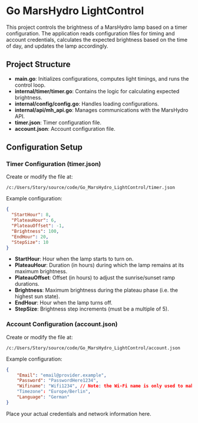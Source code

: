 # Go MarsHydro LightControl

This project controls the brightness of a MarsHydro lamp based on a timer configuration. The application reads configuration files for timing and account credentials, calculates the expected brightness based on the time of day, and updates the lamp accordingly.

## Project Structure
- **main.go**: Initializes configurations, computes light timings, and runs the control loop.
- **internal/timer/timer.go**: Contains the logic for calculating expected brightness.
- **internal/config/config.go**: Handles loading configurations.
- **internal/api/mh_api.go**: Manages communications with the MarsHydro API.
- **timer.json**: Timer configuration file.
- **account.json**: Account configuration file.

## Configuration Setup

### Timer Configuration (timer.json)
Create or modify the file at:
```
/c:/Users/Story/source/code/Go_MarsHydro_LightControl/timer.json
```
Example configuration:
```json
{
  "StartHour": 8,
  "PlateauHour": 6,
  "PlateauOffset": -1,
  "Brightness": 100,
  "EndHour": 20,
  "StepSize": 10
}
```
- **StartHour**: Hour when the lamp starts to turn on.
- **PlateauHour**: Duration (in hours) during which the lamp remains at its maximum brightness.
- **PlateauOffset**: Offset (in hours) to adjust the sunrise/sunset ramp durations.
- **Brightness**: Maximum brightness during the plateau phase (i.e. the highest sun state).
- **EndHour**: Hour when the lamp turns off.
- **StepSize**: Brightness step increments (must be a multiple of 5).

### Account Configuration (account.json)
Create or modify the file at:
```
/c:/Users/Story/source/code/Go_MarsHydro_LightControl/account.json
```
Example configuration:
```json
{
    "Email": "email@provider.example",    
    "Password": "PasswordHere1234",
    "Wifiname": "Wifi1234", // Note: the Wi-Fi name is only used to make the API request seem legit. Providing your real Wi-Fi name is optional.
    "Timezone": "Europe/Berlin", 
    "Language": "German"
}
```
Place your actual credentials and network information here.



